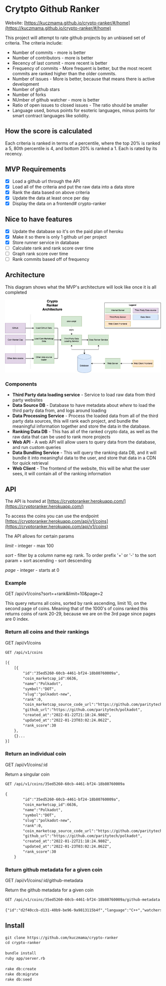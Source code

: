 # Crytpto Github Ranker

Website: [https://kuczmama.github.io/crypto-ranker/#/home](https://kuczmama.github.io/crypto-ranker/#/home)

This project will attempt to rate github projects by an unbiased set of criteria.  The criteria include:

- Number of commits - more is better
- Number of contributors - more is better
- Recency of last commit - more recent is better
- Frequency of commits - More frequent is better, but the most recent commits are ranked higher than the older commits.
- Number of issues - More is better, because that means there is active development
- Number of github stars
- Number of forks
- NUmber of github watcher - more is better
- Ratio of open issues to closed issues - The ratio should be smaller
- Language used, bonus points for esoteric languages, minus points for smart contract languages like solidity.

## How the score is calculated

Each criteria is ranked in terms of a percentile, where the top 20% is ranked a 5, 80th percentile is 4, and bottom 20% is ranked a 1.  Each is rated by its recency.

## MVP Requirements

- [x] Load a github url through the API
- [x] Load all of the criteria and put the raw data into a data store
- [x] Rank the data based on above criteria
- [x] Update the data at least once per day
- [x] Display the data on a frontend# crypto-ranker

## Nice to have features

- [x] Update the database so it's on the paid plan of heroku
- [x] Make it so there is only 1 github url per project
- [x] Store runner service in database
- [ ] Calculate rank and rank score over time
- [ ] Graph rank score over time
- [ ] Rank commits based off of frequency
 ## Architecture

This diagram shows what the MVP's architecture will look like once it is all completed

![Server Architecture](diagrams/crypto-ranker-architecture.jpeg)

### Components

- **Third Party data loading service** - Service to load raw data from third party websites
- **Data Source DB** - Database to have metadata about *where* to load the third party data from, and logs around loading
- **Data Processing Service** - Process the loaded data from all of the third party data sources, this will rank each project, and bundle the meaningful information together and store the data in the database.
- **Ranking Data DB** - This has all of the ranked crypto data, as well as the raw data that can be used to rank more projects
- **Web API** - A web API will allow users to query data from the database, and run custom queries
- **Data Bundling Service** - This will query the ranking data DB, and it will bundle it into meaningful data to the user, and store that data in a CDN for quick retrieval
- **Web Client** - The frontend of the website, this will be what the user sees, it will contain all of the ranking information

## API

The API is hosted at [https://cryptoranker.herokuapp.com/](https://cryptoranker.herokuapp.com/)

To access the coins you can use the endpoint [https://cryptoranker.herokuapp.com/api/v1/coins](https://cryptoranker.herokuapp.com/api/v1/coins)

The API allows for certain params

*limit* - integer - max 100

*sort* - filter by a column name eg: rank.  To order prefix '+' or '-' to the sort param
    +  sort ascending
    - sort descending

*page* - integer - starts at 0

### Example

GET /api/v1/coins?sort=+rank&limit=10&page=2

This query returns all coins, sorted by rank ascending, limit 10, on the second page of coins.
Meaning that of the 1000's of coins ranked this returns coins of rank 20-29, because we are on the 3rd page
since pages are 0 index.

### Return all coins and their rankings

GET /api/v1/coins

```txt
GET /api/v1/coins

[{
    [{
        "id":"35ed5260-60cb-4461-bf24-18b80760009a",
        "coin_marketcap_id":6636,
        "name":"Polkadot",
        "symbol":"DOT",
        "slug":"polkadot-new",
        "rank":0,
        "coin_marketcap_source_code_url":"https://github.com/paritytech/polkadot",
        "github_url":"https://github.com/paritytech/polkadot",
        "created_at":"2022-01-22T21:18:24.980Z",
        "updated_at":"2022-01-23T03:02:24.862Z",
        "rank_score":30
    },
    {}...
}]
```

### Return an individual coin

GET /api/v1/coins/:id

Return a singular coin

```txt
GET /api/v1/coins/35ed5260-60cb-4461-bf24-18b80760009a

{
        "id":"35ed5260-60cb-4461-bf24-18b80760009a",
        "coin_marketcap_id":6636,
        "name":"Polkadot",
        "symbol":"DOT",
        "slug":"polkadot-new",
        "rank":0,
        "coin_marketcap_source_code_url":"https://github.com/paritytech/polkadot",
        "github_url":"https://github.com/paritytech/polkadot",
        "created_at":"2022-01-22T21:18:24.980Z",
        "updated_at":"2022-01-23T03:02:24.862Z",
        "rank_score":30
    }
```

### Return github metadata for a given coin

GET /api/v1/coins/:id/github-metadata

Return the github metadata for a given coin

```txt
GET /api/v1/coins/35ed5260-60cb-4461-bf24-18b80760009a/github-metadata

{"id":"d2f40ccb-d131-40b9-be96-9a9813115b4f","language":"C++","watchers_count":61343,"open_issues_count":1000,"commit_count":32319,"contributors_count":362,"stars_count":61343,"forks_count":31338,"size":194761,"days_since_last_commit":2,"source_code_url":"https://github.com/bitcoin/bitcoin","owner":"bitcoin","repo":"bitcoin","created_at":"2022-01-23T01:20:29.798Z","updated_at":"2022-01-23T01:20:29.798Z","coin_id":"0c919e1d-987f-4f6e-b4b9-fad3cb48e39b"}
```


## Install

```txt
git clone https://github.com/kuczmama/crypto-ranker
cd crypto-ranker

bundle install
ruby app/server.rb

rake db:create
rake db:migrate
rake db:seed
```
